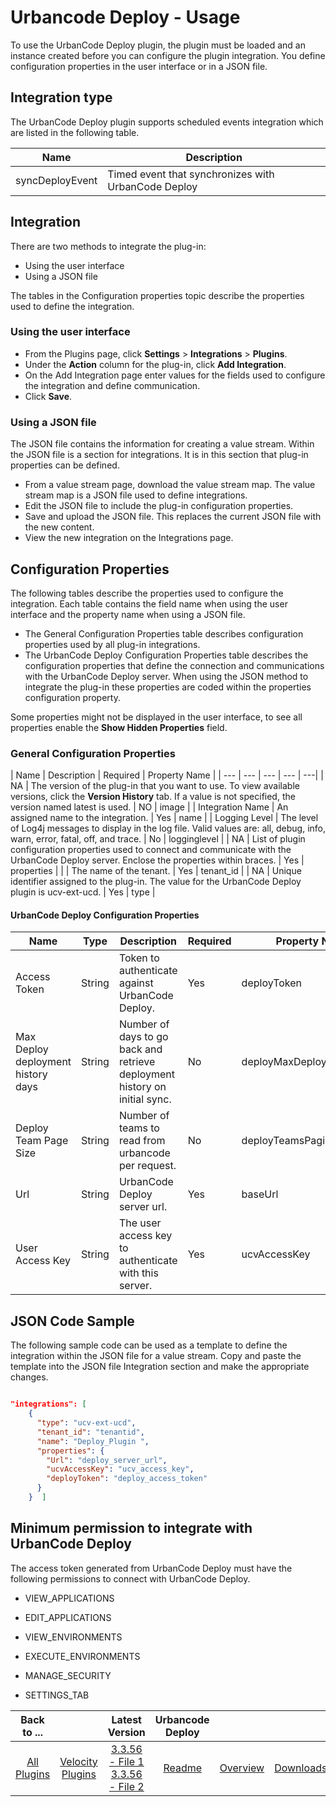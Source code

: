 
# Urbancode Deploy - Usage

To use the UrbanCode Deploy plugin, the plugin must be loaded and an instance created before you can configure the plugin integration. You define configuration properties in the user interface or in a JSON file.

## Integration type

The UrbanCode Deploy plugin supports scheduled events integration which are listed in the following table.

| Name | Description |
| --- | --- |
| syncDeployEvent | Timed event that synchronizes with UrbanCode Deploy |

## Integration

There are two methods to integrate the plug-in:

* Using the user interface
* Using a JSON file

The tables in the Configuration properties topic describe the properties used to define the integration.

### Using the user interface

* From the Plugins page, click **Settings** > **Integrations** > **Plugins**.
* Under the **Action** column for the plug-in, click **Add Integration**.
* On the Add Integration page enter values for the fields used to configure the integration and define communication.
* Click **Save**.

### Using a JSON file

The JSON file contains the information for creating a value stream. Within the JSON file is a section for integrations. It is in this section that plug-in properties can be defined.

   * From a value stream page, download the value stream map. The value stream map is a JSON file used to define integrations.
   * Edit the JSON file to include the plug-in configuration properties.
   * Save and upload the JSON file. This replaces the current JSON file with the new content.
   * View the new integration on the Integrations page.

## Configuration Properties

The following tables describe the properties used to configure the integration. Each table contains the field name when using the user interface and the property name when using a JSON file.

   * The General Configuration Properties table describes configuration properties used by all plug-in integrations.
   * The UrbanCode Deploy Configuration Properties table describes the configuration properties that define the connection and communications with the UrbanCode Deploy server. When using the JSON method to integrate the plug-in these properties are coded within the properties configuration property.

Some properties might not be displayed in the user interface, to see all properties enable the **Show Hidden Properties** field.

### General Configuration Properties

| Name | Description | Required | Property Name |
| --- | --- | --- | --- | ---|
| NA | The version of the plug-in that you want to use. To view available versions, click the **Version History** tab. If a value is not specified, the version named latest is used. | NO | image |
| Integration Name | An assigned name to the integration. | Yes | name |
| Logging Level | The level of Log4j messages to display in the log file. Valid values are: all, debug, info, warn, error, fatal, off, and trace. | No | logginglevel |
| NA | List of plugin configuration properties used to connect and communicate with the UrbanCode Deploy server. Enclose the properties within braces. | Yes | properties |
| | The name of the tenant. | Yes | tenant_id |
| NA | Unique identifier assigned to the plug-in. The value for the UrbanCode Deploy plugin is ucv-ext-ucd. | Yes | type |

#### UrbanCode Deploy Configuration Properties

| Name | Type | Description | Required | Property Name |
| --- | --- | --- | --- | --- |
| Access Token | String | Token to authenticate against UrbanCode Deploy. | Yes | deployToken |
| Max Deploy deployment history days | String |Number of days to go back and retrieve deployment history on initial sync. | No | deployMaxDeploymentHistory |
| Deploy Team Page Size | String | Number of teams to read from urbancode per request. | No | deployTeamsPagination |
| Url | String | UrbanCode Deploy server url. | Yes | baseUrl |
| User Access Key | String | The user access key to authenticate with this server. | Yes | ucvAccessKey |

## JSON Code Sample

The following sample code can be used as a template to define the integration within the JSON file for a value stream. Copy and paste the template into the JSON file Integration section and make the appropriate changes.

```json

"integrations": [
    {
      "type": "ucv-ext-ucd",
      "tenant_id": "tenantid",
      "name": "Deploy_Plugin ",
      "properties": {
        "Url": "deploy_server_url",
        "ucvAccessKey": "ucv_access_key",
        "deployToken": "deploy_access_token"
      }
    }  ]

```

## Minimum permission to integrate with UrbanCode Deploy

The access token generated from UrbanCode Deploy must have the following permissions to connect with UrbanCode Deploy.

   * VIEW_APPLICATIONS

   * EDIT_APPLICATIONS

   * VIEW_ENVIRONMENTS

   * EXECUTE_ENVIRONMENTS

   * MANAGE_SECURITY

   * SETTINGS_TAB



|Back to ...||Latest Version|Urbancode Deploy |||
| :---: | :---: | :---: | :---: | :---: | :---: |
|[All Plugins](../../index.md)|[Velocity Plugins](../README.md)|[3.3.56 - File 1](https://raw.githubusercontent.com/UrbanCode/IBM-UCV-PLUGINS/main/files/ucv-ext-ucd/ucv-ext-ucd:3.3.56.tar.7z.001) [3.3.56 - File 2](https://raw.githubusercontent.com/UrbanCode/IBM-UCV-PLUGINS/main/files/ucv-ext-ucd/ucv-ext-ucd:3.3.56.tar.7z.002)|[Readme](README.md)|[Overview](overview.md)|[Downloads](downloads.md)|
